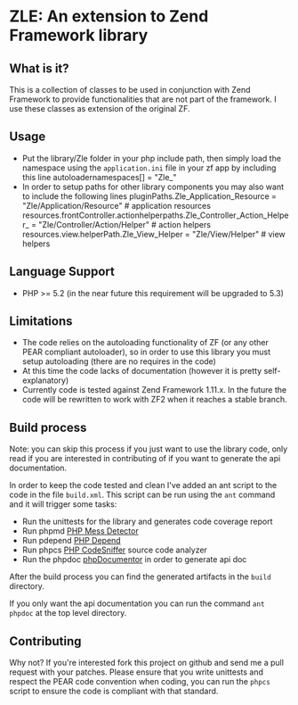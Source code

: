 # ZLE: An extension to Zend Framework library

## What is it?
This is a collection of classes to be used in conjunction with Zend Framework
to provide functionalities that are not part of the framework. I use these classes
as extension of the original ZF.

## Usage
* Put the library/Zle folder in your php include path, then simply load the namespace using 
the `application.ini` file in your zf app by including this line
        autoloadernamespaces[] = "Zle_"
* In order to setup paths for other library components you may also want to include the following lines
        pluginPaths.Zle_Application_Resource = "Zle/Application/Resource" # application resources
        resources.frontController.actionhelperpaths.Zle_Controller_Action_Helper_ = "Zle/Controller/Action/Helper" # action helpers
        resources.view.helperPath.Zle_View_Helper = "Zle/View/Helper" # view helpers

## Language Support
* PHP >= 5.2 (in the near future this requirement will be upgraded to 5.3)

## Limitations
* The code relies on the autoloading functionality of ZF (or any other PEAR compliant autoloader),
so in order to use this library you must setup autoloading (there are no requires in the code)
* At this time the code lacks of documentation (however it is pretty self-explanatory)
* Currently code is tested against Zend Framework 1.11.x. In the future the code will be rewritten
 to work with ZF2 when it reaches a stable branch.

## Build process

Note: you can skip this process if you just want to use the library code, only read if you are
interested in contributing of if you want to generate the api documentation.

In order to keep the code tested and clean I've added an ant script to the code in the file
`build.xml`. This script can be run using the `ant` command and it will trigger some tasks:

* Run the unittests for the library and generates code coverage report
* Run phpmd [PHP Mess Detector](http://phpmd.org/)
* Run pdepend [PHP Depend](http://pdepend.org/)
* Run phpcs [PHP CodeSniffer](http://pear.php.net/package/PHP_CodeSniffer/redirected) source code analyzer
* Run the phpdoc [phpDocumentor](http://www.phpdoc.org/) in order to generate api doc

After the build process you can find the generated artifacts in the `build` directory.

If you only want the api documentation you can run the command `ant phpdoc` at the top level directory.

## Contributing

Why not? If you're interested fork this project on github and send me a pull request with your patches.
Please ensure that you write unittests and respect the PEAR code convention when coding, you can run the
`phpcs` script to ensure the code is compliant with that standard.
